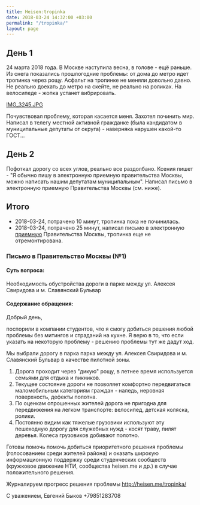 ```yaml
---
title: Heisen:tropinka
date: 2018-03-24 14:32:00 +03:00
permalink: "/tropinka/"
layout: page
---
```


## День 1

24 марта 2018 года. В Москве наступила весна, в голове - ещё раньше. Из снега показались прошлогодние проблемы: от дома до метро идет тропинка через рощу. Асфальт на тропинке не меняли довольно давно. Не реально доехать до метро на скейте, не реально на роликах. На велосипеде - жопка устанет вибрировать.

[IMG_3245.JPG](/uploads/IMG_3245.JPG)

Почувствовал проблему, которая касается меня. Захотел починить мир. Написал в телегу местной активной гражданке (была кандидатом в муниципальные депутаты от округа) - наверняка нарушен какой-то ГОСТ... 

## День 2
Пофоткал дорогу со всех углов, реально все раздолбано. Ксения пишет - "Я обычно пишу в электронную приемную правительства Москвы, можно написать нашим депутатам муниципальным". Написал письмо в электронную приемную Правительства Москвы (см. ниже).


## Итого
* 2018-03-24, потрачено 10 минут, тропинка пока не починилась.
* 2018-03-24, потрачено 25 минут, написал письмо в электронную [приемную](https://www.mos.ru/feedback/individual/) Правительства Москвы, тропинка еще не отремонтирована.


### Письмо в Правительство Москвы (№1)
#### Суть вопроса:
Необходимость обустройства дороги в парке между ул. Алексея Свиридова и м. Славянский Бульвар

#### Содержание обращения:
Добрый день,

поспорили в компании студентов, что я смогу добиться решения любой проблемы без митингов и страданий на кухне. Я верю в то, что если указать на некоторую проблему - решению проблемы тут же дадут ход.

Мы выбрали дорогу в парка парка между ул. Алексея Свиридова и м. Славянский Бульвар в качестве пилотной зоны.
1. Дорога проходит через "дикую" рощу, в летнее время используется семьями для отдыха и пикников.
2. Текущее состояние дороги не позволяет комфортно передвигаться маломобильным категориям граждан - наледь, неровная поверхность, дефекты полотна.
3. По оценкам опрошенных жителей дорога не пригодна для передвижения на легком транспорте: велосипед, детская коляска, ролики.
4. Постоянно видим как тяжелые грузовики используют эту пешеходную дорогу для служебных нужд - косят траву, пилят деревья. Колеса грузовиков добивают полотно.

Готовы помочь помочь добиться приоритетного решения проблемы (голосованием среди жителей района) и оказать широкую информационную поддержку среди студенческих сообществ (кружковое движение НТИ, сообщества heisen.me и др.) в случае положительного решения.

Журналируем прогресс решения проблемы http://heisen.me/tropinka/

С уважением,
Евгений Быков
+79851283708